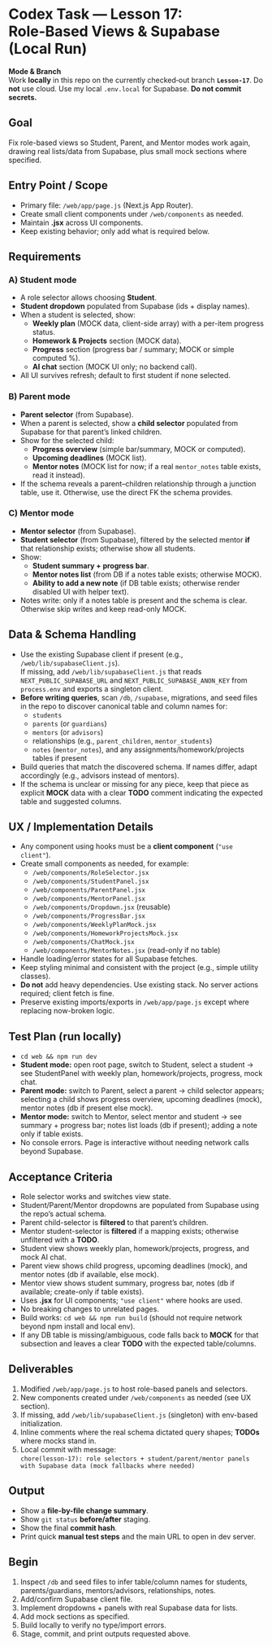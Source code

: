 # Codex Task — Lesson 17: Role‑Based Views & Supabase (Local Run)

**Mode & Branch**  
Work **locally** in this repo on the currently checked‑out branch **`Lesson-17`**. Do **not** use cloud. Use my local `.env.local` for Supabase. **Do not commit secrets.**

## Goal
Fix role-based views so Student, Parent, and Mentor modes work again, drawing real lists/data from Supabase, plus small mock sections where specified.

## Entry Point / Scope
- Primary file: `/web/app/page.js` (Next.js App Router).
- Create small client components under `/web/components` as needed.
- Maintain **.jsx** across UI components.
- Keep existing behavior; only add what is required below.

## Requirements

### A) Student mode
- A role selector allows choosing **Student**.
- **Student dropdown** populated from Supabase (ids + display names).
- When a student is selected, show:
  - **Weekly plan** (MOCK data, client-side array) with a per-item progress status.
  - **Homework & Projects** section (MOCK data).
  - **Progress** section (progress bar / summary; MOCK or simple computed %).
  - **AI chat** section (MOCK UI only; no backend call).
- All UI survives refresh; default to first student if none selected.

### B) Parent mode
- **Parent selector** (from Supabase).
- When a parent is selected, show a **child selector** populated from Supabase for that parent’s linked children.
- Show for the selected child:
  - **Progress overview** (simple bar/summary, MOCK or computed).
  - **Upcoming deadlines** (MOCK list).
  - **Mentor notes** (MOCK list for now; if a real `mentor_notes` table exists, read it instead).
- If the schema reveals a parent–children relationship through a junction table, use it. Otherwise, use the direct FK the schema provides.

### C) Mentor mode
- **Mentor selector** (from Supabase).
- **Student selector** (from Supabase), filtered by the selected mentor **if** that relationship exists; otherwise show all students.
- Show:
  - **Student summary + progress bar**.
  - **Mentor notes list** (from DB if a notes table exists; otherwise MOCK).
  - **Ability to add a new note** (if DB table exists; otherwise render disabled UI with helper text).
- Notes write: only if a notes table is present and the schema is clear. Otherwise skip writes and keep read-only MOCK.

## Data & Schema Handling
- Use the existing Supabase client if present (e.g., `/web/lib/supabaseClient.js`).  
  If missing, add `/web/lib/supabaseClient.js` that reads `NEXT_PUBLIC_SUPABASE_URL` and `NEXT_PUBLIC_SUPABASE_ANON_KEY` from `process.env` and exports a singleton client.
- **Before writing queries**, scan `/db`, `/supabase`, migrations, and seed files in the repo to discover canonical table and column names for:
  - `students`
  - `parents` (or `guardians`)
  - `mentors` (or `advisors`)
  - relationships (e.g., `parent_children`, `mentor_students`)
  - `notes` (`mentor_notes`), and any assignments/homework/projects tables if present
- Build queries that match the discovered schema. If names differ, adapt accordingly (e.g., advisors instead of mentors).
- If the schema is unclear or missing for any piece, keep that piece as explicit **MOCK** data with a clear **TODO** comment indicating the expected table and suggested columns.

## UX / Implementation Details
- Any component using hooks must be a **client component** (`"use client"`).
- Create small components as needed, for example:
  - `/web/components/RoleSelector.jsx`
  - `/web/components/StudentPanel.jsx`
  - `/web/components/ParentPanel.jsx`
  - `/web/components/MentorPanel.jsx`
  - `/web/components/Dropdown.jsx` (reusable)
  - `/web/components/ProgressBar.jsx`
  - `/web/components/WeeklyPlanMock.jsx`
  - `/web/components/HomeworkProjectsMock.jsx`
  - `/web/components/ChatMock.jsx`
  - `/web/components/MentorNotes.jsx` (read-only if no table)
- Handle loading/error states for all Supabase fetches.
- Keep styling minimal and consistent with the project (e.g., simple utility classes).
- **Do not** add heavy dependencies. Use existing stack. No server actions required; client fetch is fine.
- Preserve existing imports/exports in `/web/app/page.js` except where replacing now-broken logic.

## Test Plan (run locally)
- `cd web && npm run dev`
- **Student mode:** open root page, switch to Student, select a student → see StudentPanel with weekly plan, homework/projects, progress, mock chat.
- **Parent mode:** switch to Parent, select a parent → child selector appears; selecting a child shows progress overview, upcoming deadlines (mock), mentor notes (db if present else mock).
- **Mentor mode:** switch to Mentor, select mentor and student → see summary + progress bar; notes list loads (db if present); adding a note only if table exists.
- No console errors. Page is interactive without needing network calls beyond Supabase.

## Acceptance Criteria
- Role selector works and switches view state.
- Student/Parent/Mentor dropdowns are populated from Supabase using the repo’s actual schema.
- Parent child-selector is **filtered** to that parent’s children.
- Mentor student-selector is **filtered** if a mapping exists; otherwise unfiltered with a **TODO**.
- Student view shows weekly plan, homework/projects, progress, and mock AI chat.
- Parent view shows child progress, upcoming deadlines (mock), and mentor notes (db if available, else mock).
- Mentor view shows student summary, progress bar, notes (db if available; create-only if table exists).
- Uses **.jsx** for UI components; `"use client"` where hooks are used.
- No breaking changes to unrelated pages.
- Build works: `cd web && npm run build` (should not require network beyond npm install and local env).
- If any DB table is missing/ambiguous, code falls back to **MOCK** for that subsection and leaves a clear **TODO** with the expected table/columns.

## Deliverables
1. Modified `/web/app/page.js` to host role-based panels and selectors.
2. New components created under `/web/components` as needed (see UX section).
3. If missing, add `/web/lib/supabaseClient.js` (singleton) with env-based initialization.
4. Inline comments where the real schema dictated query shapes; **TODOs** where mocks stand in.
5. Local commit with message:  
   `chore(lesson-17): role selectors + student/parent/mentor panels with Supabase data (mock fallbacks where needed)`

## Output
- Show a **file-by-file change summary**.
- Show `git status` **before/after** staging.
- Show the final **commit hash**.
- Print quick **manual test steps** and the main URL to open in dev server.

## Begin
1. Inspect `/db` and seed files to infer table/column names for students, parents/guardians, mentors/advisors, relationships, notes.
2. Add/confirm Supabase client file.
3. Implement dropdowns + panels with real Supabase data for lists.
4. Add mock sections as specified.
5. Build locally to verify no type/import errors.
6. Stage, commit, and print outputs requested above.
